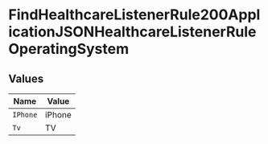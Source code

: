 # FindHealthcareListenerRule200ApplicationJSONHealthcareListenerRuleOperatingSystem


## Values

| Name     | Value    |
| -------- | -------- |
| `IPhone` | iPhone   |
| `Tv`     | TV       |
